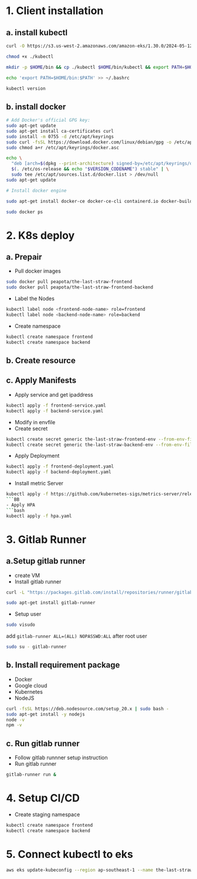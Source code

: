 # 1. Client installation
## a. install kubectl
```bash
curl -O https://s3.us-west-2.amazonaws.com/amazon-eks/1.30.0/2024-05-12/bin/linux/amd64/kubectl

chmod +x ./kubectl

mkdir -p $HOME/bin && cp ./kubectl $HOME/bin/kubectl && export PATH=$HOME/bin:$PATH

echo 'export PATH=$HOME/bin:$PATH' >> ~/.bashrc

kubectl version
```
## b. install docker
```bash
# Add Docker's official GPG key:
sudo apt-get update
sudo apt-get install ca-certificates curl
sudo install -m 0755 -d /etc/apt/keyrings
sudo curl -fsSL https://download.docker.com/linux/debian/gpg -o /etc/apt/keyrings/docker.asc
sudo chmod a+r /etc/apt/keyrings/docker.asc

echo \
  "deb [arch=$(dpkg --print-architecture) signed-by=/etc/apt/keyrings/docker.asc] https://download.docker.com/linux/debian \
  $(. /etc/os-release && echo "$VERSION_CODENAME") stable" | \
  sudo tee /etc/apt/sources.list.d/docker.list > /dev/null
sudo apt-get update

# Install docker engine 

sudo apt-get install docker-ce docker-ce-cli containerd.io docker-buildx-plugin docker-compose-plugin -y

sudo docker ps
```
# 2. K8s deploy
## a. Prepair
- Pull docker images
```bash
sudo docker pull peapota/the-last-straw-frontend
sudo docker pull peapota/the-last-straw-frontend-backend
```
- Label the Nodes
```bash
kubectl label node <frontend-node-name> role=frontend
kubectl label node <backend-node-name> role=backend
```
- Create namespace
```bash
kubectl create namespace frontend
kubectl create namespace backend
```
## b. Create resource
## c. Apply Manifests
- Apply service and get ipaddress
```bash
kubectl apply -f frontend-service.yaml
kubectl apply -f backend-service.yaml
```
- Modify in envfile
- Create secret
```bash
kubectl create secret generic the-last-straw-frontend-env --from-env-file=frontend.env -n frontend
kubectl create secret generic the-last-straw-backend-env --from-env-file=backend.env -n backend

```
- Apply Deployment
```bash
kubectl apply -f frontend-deployment.yaml
kubectl apply -f backend-deployment.yaml
```
- Install metric Server
```bash
kubectl apply -f https://github.com/kubernetes-sigs/metrics-server/releases/latest/download/components.yaml
```BB
- Apply HPA
```bash
kubectl apply -f hpa.yaml
```
# 3. Gitlab Runner
## a.Setup gitlab runner
- create VM
- Install gitlab runner
```bash
curl -L "https://packages.gitlab.com/install/repositories/runner/gitlab-runner/script.deb.sh" | sudo bash

sudo apt-get install gitlab-runner
```
- Setup user
```bash
sudo visudo
```
add ```gitlab-runner ALL=(ALL) NOPASSWD:ALL``` after root user
```bash
sudo su - gitlab-runner
```
## b. Install requirement package
- Docker
- Google cloud 
- Kubernetes
- NodeJS
```bash
curl -fsSL https://deb.nodesource.com/setup_20.x | sudo bash -
sudo apt-get install -y nodejs
node -v
npm -v
```
## c. Run gitlab runner
- Follow gitlab runnner setup instruction
- Run gitlab runner
```bash
gitlab-runner run &
```
# 4. Setup CI/CD
- Create staging namespace
```bash
kubectl create namespace frontend
kubectl create namespace backend
```
# 5. Connect kubectl to eks
```bash
aws eks update-kubeconfig --region ap-southeast-1 --name the-last-straw-cluster
```